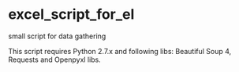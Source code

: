 # excel_script_for_el
small script for data gathering


This script requires Python 2.7.x and following libs: Beautiful Soup 4, Requests and Openpyxl libs.
